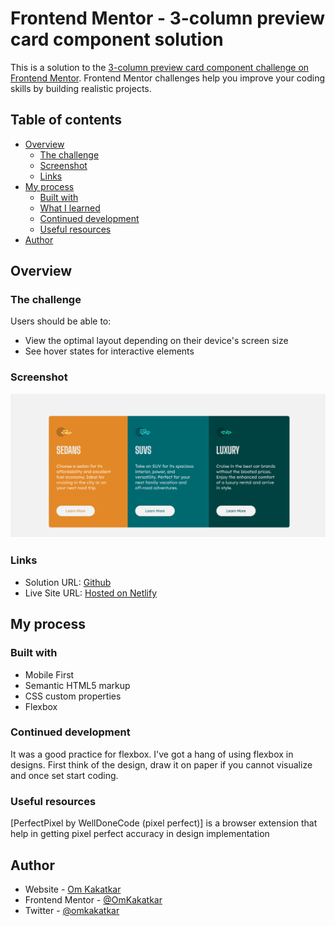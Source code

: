 # Frontend Mentor - 3-column preview card component solution

This is a solution to the [3-column preview card component challenge on Frontend Mentor](https://www.frontendmentor.io/challenges/3column-preview-card-component-pH92eAR2-). Frontend Mentor challenges help you improve your coding skills by building realistic projects.

## Table of contents

- [Overview](#overview)
  - [The challenge](#the-challenge)
  - [Screenshot](#screenshot)
  - [Links](#links)
- [My process](#my-process)
  - [Built with](#built-with)
  - [What I learned](#what-i-learned)
  - [Continued development](#continued-development)
  - [Useful resources](#useful-resources)
- [Author](#author)

## Overview

### The challenge

Users should be able to:

- View the optimal layout depending on their device's screen size
- See hover states for interactive elements
### Screenshot

![](./images/screenshot.png)

### Links

- Solution URL: [Github](https://github.com/OmKakatkar/3-column-preview-card-component)
- Live Site URL: [Hosted on Netlify](https://3-column-preview1.netlify.app/)

## My process

### Built with

- Mobile First
- Semantic HTML5 markup
- CSS custom properties
- Flexbox
### Continued development

It was a good practice for flexbox. I've got a hang of using flexbox in designs. First think of the design, draw it on paper if you cannot visualize and once set start coding. 
### Useful resources

[PerfectPixel by WellDoneCode (pixel perfect)] is a browser extension that help in getting pixel perfect accuracy in design implementation
## Author

- Website - [Om Kakatkar](https://omkakatkar-portfolio.netlify.app/)
- Frontend Mentor - [@OmKakatkar](https://www.frontendmentor.io/profile/OmKakatkar)
- Twitter - [@omkakatkar](https://twitter.com/omkakatkar)
